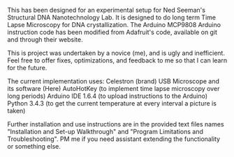 This has been designed for an experimental setup for Ned Seeman's Structural DNA Nanotechnology Lab. It is designed to do long term Time Lapse Microscopy for DNA crystallization.
The Arduino MCP9808 Arduino instruction code has been modified from Adafruit's code, available on git and through their website.

This is project was undertaken by a novice (me), and is ugly and inefficient. Feel free to offer fixes, optimizations, and feedback to me so that I can learn for the future. 

The current implementation uses: 
Celestron (brand) USB Microscope and its software (Here)
AutoHotKey (to implement time lapse microscopy over long periods)
Arduino IDE 1.6.4 (to upload instructions to the Arduino)
Python 3.4.3 (to get the current temperature at every interval a picture is taken)

Further installation and use instructions are in the provided text files names "Installation and Set-up Walkthrough" and "Program Limitations and Troubleshooting". PM me if you need assistant extending the functionality or something else.